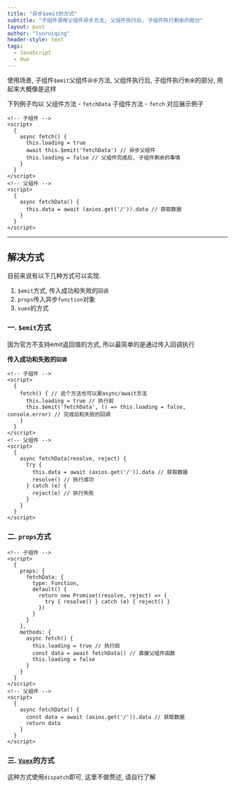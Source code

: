 ```yaml
---
title: "异步$emit的方式"
subtitle: "子组件调用父组件异步方法, 父组件执行后, 子组件执行剩余的部分"
layout: post
author: "luoruiqing"
header-style: text
tags:
  - JavaScript
  - Vue
---
```


使用场景, 子组件`$emit`父组件`异步`方法, 父组件执行后, 子组件执行`剩余`的部分, 用起来大概像是这样

下列例子均以 父组件方法 - `fetchData` 子组件方法 - `fetch` 对应展示例子

```vue
<!-- 子组件 -->
<script>
  {
    async fetch() {
      this.loading = true
      await this.$emit('fetchData') // 异步父组件
      this.loading = false // 父组件完成后, 子组件剩余的事情
    }
  }
</script>
<!-- 父组件 -->
<script>
  {
    async fetchData() {
      this.data = await (axios.get('/')).data // 获取数据
    }
  }
</script>
```

--- 

## 解决方式
目前来说有以下几种方式可以实现.
1. `$emit`方式, 传入成功和失败的`回调`
2. `props`传入异步`function`对象
3. `vuex`的方式


### 一. `$emit`方式
因为官方不支持emit返回值的方式, 所以最简单的是通过传入回调执行

**传入成功和失败的`回调`**

```vue
<!-- 子组件 -->
<script>
  {
    fetch() { // 这个方法也可以是async/await方法
      this.loading = true // 执行前
      this.$emit('fetchData', () => this.loading = false, console.error) // 完成后和失败的回调
    }
  }
</script>
<!-- 父组件 -->
<script>
  {
    async fetchData(resolve, reject) {
      try {
        this.data = await (axios.get('/')).data // 获取数据
        resolve() // 执行成功
      } catch (e) {
        reject(e) // 执行失败
      }
    }
  }
</script>
```

### 二. `props`方式

```vue
<!-- 子组件 -->
<script>
  {
    props: {
      fetchData: {
        type: Function,
        default() {
          return new Promise((resolve, reject) => {
            try { resolve() } catch (e) { reject() }
          })
        }
      }
    },
    methods: {
      async fetch() {
        this.loading = true // 执行前
        const data = await fetchData() // 直接父组件函数
        this.loading = false
      }
    }
  }
</script>
<!-- 父组件 -->
<script>
  {
    async fetchData() {
      const data = await (axios.get('/')).data // 获取数据
      return data
    }
  }
</script>
```


### 三. [`Vuex`](https://vuex.vuejs.org)的方式
这种方式使用`dispatch`即可, 这里不做赘述, 请自行了解
